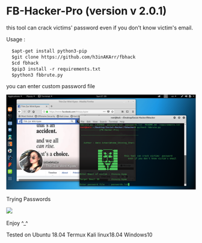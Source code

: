 FB-Hacker-Pro (version v 2.0.1)
===============================

this tool can crack victims' password even if you don't know victim's email.

Usage :
      
      $apt-get install python3-pip
      $git clone https://github.com/h3inAKArr/fbhack
      $cd fbhack
      $pip3 install -r requirements.txt
      $python3 fbbrute.py

you can enter custom password file

![](updatefbhacker.png)

Trying Passwords

<img src="updatefbhacker1.png" width="888">
      
Enjoy ^_^ 

Tested on Ubuntu 18.04
          Termux
          Kali linux18.04
          Windows10
 
